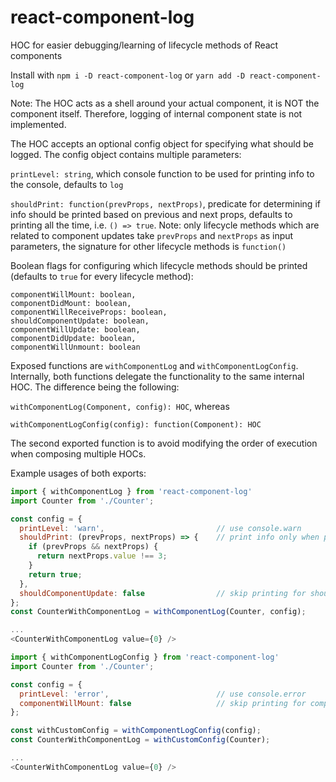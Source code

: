 # react-component-log
HOC for easier debugging/learning of lifecycle methods of React components

Install with `npm i -D react-component-log` or `yarn add -D react-component-log`

Note: The HOC acts as a shell around your actual component, it is NOT the component itself.
Therefore, logging of internal component state is not implemented.

The HOC accepts an optional config object for specifying what should be logged.
The config object contains multiple parameters:

`printLevel: string`, which console function to be used for printing info to the console, defaults to `log`

`shouldPrint: function(prevProps, nextProps)`, predicate for determining if info should be printed based on previous and next props,
defaults to printing all the time, i.e. `() => true`.
Note: only lifecycle methods which are related to component updates take `prevProps` and `nextProps` as input parameters,
the signature for other lifecycle methods is `function()`


Boolean flags for configuring which lifecycle methods should be printed
(defaults to `true` for every lifecycle method):
```
componentWillMount: boolean,
componentDidMount: boolean,
componentWillReceiveProps: boolean,
shouldComponentUpdate: boolean,
componentWillUpdate: boolean,
componentDidUpdate: boolean,
componentWillUnmount: boolean
```

Exposed functions are `withComponentLog` and `withComponentLogConfig`.
Internally, both functions delegate the functionality to the same internal HOC.
The difference being the following:

`withComponentLog(Component, config): HOC`, whereas 

`withComponentLogConfig(config): function(Component): HOC`

The second exported function is to avoid modifying the order of execution when composing multiple HOCs.

Example usages of both exports:
```js
import { withComponentLog } from 'react-component-log'
import Counter from './Counter';

const config = {
  printLevel: 'warn',                         // use console.warn
  shouldPrint: (prevProps, nextProps) => {    // print info only when prop value is NOT 3
    if (prevProps && nextProps) {
      return nextProps.value !== 3;
    }
    return true;
  },
  shouldComponentUpdate: false                // skip printing for shouldComponentUpdate
};
const CounterWithComponentLog = withComponentLog(Counter, config);

...
<CounterWithComponentLog value={0} />
```

```js
import { withComponentLogConfig } from 'react-component-log'
import Counter from './Counter';

const config = {
  printLevel: 'error',                        // use console.error
  componentWillMount: false                   // skip printing for componentWillMount
};

const withCustomConfig = withComponentLogConfig(config);
const CounterWithComponentLog = withCustomConfig(Counter);

...
<CounterWithComponentLog value={0} />
```
